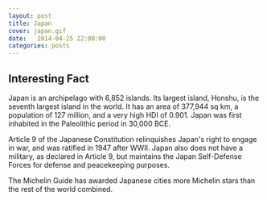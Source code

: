 ```yaml
---
layout: post
title: Japan
cover: japan.gif
date:   2014-04-25 22:00:00
categories: posts
---
```


## Interesting Fact

Japan is an archipelago with 6,852 islands. Its largest island, Honshu, is the seventh largest island in the world. It has an area of 377,944 sq km, a population of 127 million, and a very high HDI of 0.901. Japan was first inhabited in the Paleolithic period in 30,000 BCE. 

Article 9 of the Japanese Constitution relinquishes Japan's right to engage in war, and was ratified in 1947 after WWII. Japan also does not have a military, as declared in Article 9, but maintains the Japan Self-Defense Forces for defense and peacekeeping purposes.

The Michelin Guide has awarded Japanese cities more Michelin stars than the rest of the world combined. 